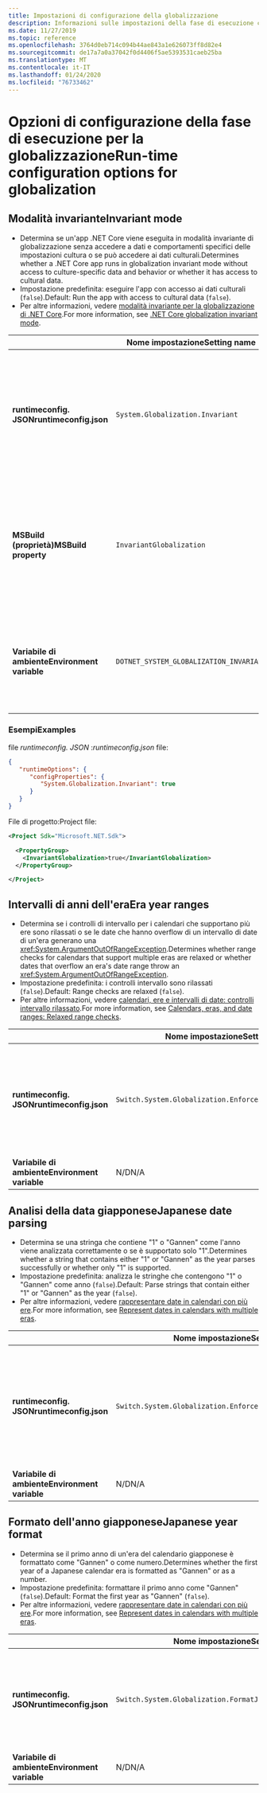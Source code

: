 ```yaml
---
title: Impostazioni di configurazione della globalizzazione
description: Informazioni sulle impostazioni della fase di esecuzione che configurano gli aspetti di globalizzazione di un'app .NET Core, ad esempio il modo in cui analizza le date giapponesi.
ms.date: 11/27/2019
ms.topic: reference
ms.openlocfilehash: 3764d0eb714c094b44ae843a1e626073ff8d82e4
ms.sourcegitcommit: de17a7a0a37042f0d4406f5ae5393531caeb25ba
ms.translationtype: MT
ms.contentlocale: it-IT
ms.lasthandoff: 01/24/2020
ms.locfileid: "76733462"
---
```

# <a name="run-time-configuration-options-for-globalization"></a><span data-ttu-id="72c86-103">Opzioni di configurazione della fase di esecuzione per la globalizzazione</span><span class="sxs-lookup"><span data-stu-id="72c86-103">Run-time configuration options for globalization</span></span>

## <a name="invariant-mode"></a><span data-ttu-id="72c86-104">Modalità invariante</span><span class="sxs-lookup"><span data-stu-id="72c86-104">Invariant mode</span></span>

- <span data-ttu-id="72c86-105">Determina se un'app .NET Core viene eseguita in modalità invariante di globalizzazione senza accedere a dati e comportamenti specifici delle impostazioni cultura o se può accedere ai dati culturali.</span><span class="sxs-lookup"><span data-stu-id="72c86-105">Determines whether a .NET Core app runs in globalization invariant mode without access to culture-specific data and behavior or whether it has access to cultural data.</span></span>
- <span data-ttu-id="72c86-106">Impostazione predefinita: eseguire l'app con accesso ai dati culturali (`false`).</span><span class="sxs-lookup"><span data-stu-id="72c86-106">Default: Run the app with access to cultural data (`false`).</span></span>
- <span data-ttu-id="72c86-107">Per altre informazioni, vedere [modalità invariante per la globalizzazione di .NET Core](https://github.com/dotnet/runtime/blob/master/docs/design/features/globalization-invariant-mode.md).</span><span class="sxs-lookup"><span data-stu-id="72c86-107">For more information, see [.NET Core globalization invariant mode](https://github.com/dotnet/runtime/blob/master/docs/design/features/globalization-invariant-mode.md).</span></span>

| | <span data-ttu-id="72c86-108">Nome impostazione</span><span class="sxs-lookup"><span data-stu-id="72c86-108">Setting name</span></span> | <span data-ttu-id="72c86-109">Valori</span><span class="sxs-lookup"><span data-stu-id="72c86-109">Values</span></span> |
| - | - | - |
| <span data-ttu-id="72c86-110">**runtimeconfig. JSON**</span><span class="sxs-lookup"><span data-stu-id="72c86-110">**runtimeconfig.json**</span></span> | `System.Globalization.Invariant` | <span data-ttu-id="72c86-111">`false` l'accesso ai dati culturali</span><span class="sxs-lookup"><span data-stu-id="72c86-111">`false` - access to cultural data</span></span><br/><span data-ttu-id="72c86-112">`true`-esecuzione in modalità invariante</span><span class="sxs-lookup"><span data-stu-id="72c86-112">`true` - run in invariant mode</span></span> |
| <span data-ttu-id="72c86-113">**MSBuild (proprietà)**</span><span class="sxs-lookup"><span data-stu-id="72c86-113">**MSBuild property**</span></span> | `InvariantGlobalization` | <span data-ttu-id="72c86-114">`false` l'accesso ai dati culturali</span><span class="sxs-lookup"><span data-stu-id="72c86-114">`false` - access to cultural data</span></span><br/><span data-ttu-id="72c86-115">`true`-esecuzione in modalità invariante</span><span class="sxs-lookup"><span data-stu-id="72c86-115">`true` - run in invariant mode</span></span> |
| <span data-ttu-id="72c86-116">**Variabile di ambiente**</span><span class="sxs-lookup"><span data-stu-id="72c86-116">**Environment variable**</span></span> | `DOTNET_SYSTEM_GLOBALIZATION_INVARIANT` | <span data-ttu-id="72c86-117">`0` l'accesso ai dati culturali</span><span class="sxs-lookup"><span data-stu-id="72c86-117">`0` - access to cultural data</span></span><br/><span data-ttu-id="72c86-118">`1`-esecuzione in modalità invariante</span><span class="sxs-lookup"><span data-stu-id="72c86-118">`1` - run in invariant mode</span></span> |

### <a name="examples"></a><span data-ttu-id="72c86-119">Esempi</span><span class="sxs-lookup"><span data-stu-id="72c86-119">Examples</span></span>

<span data-ttu-id="72c86-120">file *runtimeconfig. JSON* :</span><span class="sxs-lookup"><span data-stu-id="72c86-120">*runtimeconfig.json* file:</span></span>

```json
{
   "runtimeOptions": {
      "configProperties": {
         "System.Globalization.Invariant": true
      }
   }
}
```

<span data-ttu-id="72c86-121">File di progetto:</span><span class="sxs-lookup"><span data-stu-id="72c86-121">Project file:</span></span>

```xml
<Project Sdk="Microsoft.NET.Sdk">

  <PropertyGroup>
    <InvariantGlobalization>true</InvariantGlobalization>
  </PropertyGroup>

</Project>
```

## <a name="era-year-ranges"></a><span data-ttu-id="72c86-122">Intervalli di anni dell'era</span><span class="sxs-lookup"><span data-stu-id="72c86-122">Era year ranges</span></span>

- <span data-ttu-id="72c86-123">Determina se i controlli di intervallo per i calendari che supportano più ere sono rilassati o se le date che hanno overflow di un intervallo di date di un'era generano una <xref:System.ArgumentOutOfRangeException>.</span><span class="sxs-lookup"><span data-stu-id="72c86-123">Determines whether range checks for calendars that support multiple eras are relaxed or whether dates that overflow an era's date range throw an <xref:System.ArgumentOutOfRangeException>.</span></span>
- <span data-ttu-id="72c86-124">Impostazione predefinita: i controlli intervallo sono rilassati (`false`).</span><span class="sxs-lookup"><span data-stu-id="72c86-124">Default: Range checks are relaxed (`false`).</span></span>
- <span data-ttu-id="72c86-125">Per altre informazioni, vedere [calendari, ere e intervalli di date: controlli intervallo rilassato](../../standard/datetime/working-with-calendars.md#calendars-eras-and-date-ranges-relaxed-range-checks).</span><span class="sxs-lookup"><span data-stu-id="72c86-125">For more information, see [Calendars, eras, and date ranges: Relaxed range checks](../../standard/datetime/working-with-calendars.md#calendars-eras-and-date-ranges-relaxed-range-checks).</span></span>

| | <span data-ttu-id="72c86-126">Nome impostazione</span><span class="sxs-lookup"><span data-stu-id="72c86-126">Setting name</span></span> | <span data-ttu-id="72c86-127">Valori</span><span class="sxs-lookup"><span data-stu-id="72c86-127">Values</span></span> |
| - | - | - |
| <span data-ttu-id="72c86-128">**runtimeconfig. JSON**</span><span class="sxs-lookup"><span data-stu-id="72c86-128">**runtimeconfig.json**</span></span> | `Switch.System.Globalization.EnforceJapaneseEraYearRanges` | <span data-ttu-id="72c86-129">Controlli intervallo `false`-rilassato</span><span class="sxs-lookup"><span data-stu-id="72c86-129">`false` - relaxed range checks</span></span><br/><span data-ttu-id="72c86-130">`true`-overflow genera un'eccezione</span><span class="sxs-lookup"><span data-stu-id="72c86-130">`true` - overflows cause an exception</span></span> |
| <span data-ttu-id="72c86-131">**Variabile di ambiente**</span><span class="sxs-lookup"><span data-stu-id="72c86-131">**Environment variable**</span></span> | <span data-ttu-id="72c86-132">N/D</span><span class="sxs-lookup"><span data-stu-id="72c86-132">N/A</span></span> | <span data-ttu-id="72c86-133">N/D</span><span class="sxs-lookup"><span data-stu-id="72c86-133">N/A</span></span> |

## <a name="japanese-date-parsing"></a><span data-ttu-id="72c86-134">Analisi della data giapponese</span><span class="sxs-lookup"><span data-stu-id="72c86-134">Japanese date parsing</span></span>

- <span data-ttu-id="72c86-135">Determina se una stringa che contiene "1" o "Gannen" come l'anno viene analizzata correttamente o se è supportato solo "1".</span><span class="sxs-lookup"><span data-stu-id="72c86-135">Determines whether a string that contains either "1" or "Gannen" as the year parses successfully or whether only "1" is supported.</span></span>
- <span data-ttu-id="72c86-136">Impostazione predefinita: analizza le stringhe che contengono "1" o "Gannen" come anno (`false`).</span><span class="sxs-lookup"><span data-stu-id="72c86-136">Default: Parse strings that contain either "1" or "Gannen" as the year (`false`).</span></span>
- <span data-ttu-id="72c86-137">Per altre informazioni, vedere [rappresentare date in calendari con più ere](../../standard/datetime/working-with-calendars.md#represent-dates-in-calendars-with-multiple-eras).</span><span class="sxs-lookup"><span data-stu-id="72c86-137">For more information, see [Represent dates in calendars with multiple eras](../../standard/datetime/working-with-calendars.md#represent-dates-in-calendars-with-multiple-eras).</span></span>

| | <span data-ttu-id="72c86-138">Nome impostazione</span><span class="sxs-lookup"><span data-stu-id="72c86-138">Setting name</span></span> | <span data-ttu-id="72c86-139">Valori</span><span class="sxs-lookup"><span data-stu-id="72c86-139">Values</span></span> |
| - | - | - |
| <span data-ttu-id="72c86-140">**runtimeconfig. JSON**</span><span class="sxs-lookup"><span data-stu-id="72c86-140">**runtimeconfig.json**</span></span> | `Switch.System.Globalization.EnforceLegacyJapaneseDateParsing` | <span data-ttu-id="72c86-141">`false`-"Gannen" o "1" è supportato</span><span class="sxs-lookup"><span data-stu-id="72c86-141">`false` - "Gannen" or "1" is supported</span></span><br/><span data-ttu-id="72c86-142">è supportato solo `true` "1"</span><span class="sxs-lookup"><span data-stu-id="72c86-142">`true` - only "1" is supported</span></span> |
| <span data-ttu-id="72c86-143">**Variabile di ambiente**</span><span class="sxs-lookup"><span data-stu-id="72c86-143">**Environment variable**</span></span> | <span data-ttu-id="72c86-144">N/D</span><span class="sxs-lookup"><span data-stu-id="72c86-144">N/A</span></span> | <span data-ttu-id="72c86-145">N/D</span><span class="sxs-lookup"><span data-stu-id="72c86-145">N/A</span></span> |

## <a name="japanese-year-format"></a><span data-ttu-id="72c86-146">Formato dell'anno giapponese</span><span class="sxs-lookup"><span data-stu-id="72c86-146">Japanese year format</span></span>

- <span data-ttu-id="72c86-147">Determina se il primo anno di un'era del calendario giapponese è formattato come "Gannen" o come numero.</span><span class="sxs-lookup"><span data-stu-id="72c86-147">Determines whether the first year of a Japanese calendar era is formatted as "Gannen" or as a number.</span></span>
- <span data-ttu-id="72c86-148">Impostazione predefinita: formattare il primo anno come "Gannen" (`false`).</span><span class="sxs-lookup"><span data-stu-id="72c86-148">Default: Format the first year as "Gannen" (`false`).</span></span>
- <span data-ttu-id="72c86-149">Per altre informazioni, vedere [rappresentare date in calendari con più ere](../../standard/datetime/working-with-calendars.md#represent-dates-in-calendars-with-multiple-eras).</span><span class="sxs-lookup"><span data-stu-id="72c86-149">For more information, see [Represent dates in calendars with multiple eras](../../standard/datetime/working-with-calendars.md#represent-dates-in-calendars-with-multiple-eras).</span></span>

| | <span data-ttu-id="72c86-150">Nome impostazione</span><span class="sxs-lookup"><span data-stu-id="72c86-150">Setting name</span></span> | <span data-ttu-id="72c86-151">Valori</span><span class="sxs-lookup"><span data-stu-id="72c86-151">Values</span></span> |
| - | - | - |
| <span data-ttu-id="72c86-152">**runtimeconfig. JSON**</span><span class="sxs-lookup"><span data-stu-id="72c86-152">**runtimeconfig.json**</span></span> | `Switch.System.Globalization.FormatJapaneseFirstYearAsANumber` | <span data-ttu-id="72c86-153">`false`-Format come "Gannen"</span><span class="sxs-lookup"><span data-stu-id="72c86-153">`false` - format as "Gannen"</span></span><br/><span data-ttu-id="72c86-154">`true`-formatta come numero</span><span class="sxs-lookup"><span data-stu-id="72c86-154">`true` - format as number</span></span> |
| <span data-ttu-id="72c86-155">**Variabile di ambiente**</span><span class="sxs-lookup"><span data-stu-id="72c86-155">**Environment variable**</span></span> | <span data-ttu-id="72c86-156">N/D</span><span class="sxs-lookup"><span data-stu-id="72c86-156">N/A</span></span> | <span data-ttu-id="72c86-157">N/D</span><span class="sxs-lookup"><span data-stu-id="72c86-157">N/A</span></span> |
